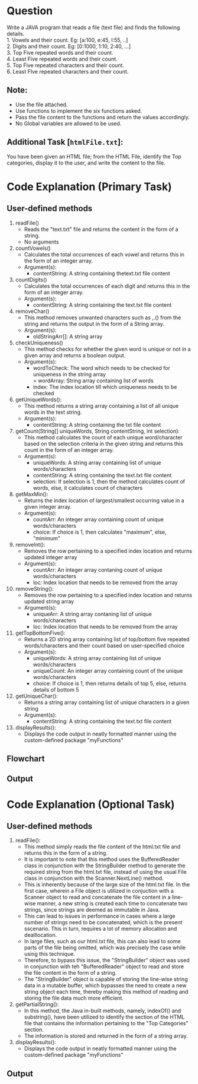 # Question  
Write a JAVA program that reads a file (text file) and finds the following details.  
    1. Vowels and their count. Eg: [a:100, e:45, I:55, ..]  
    2. Digits and their count. Eg: [0:1000, 1:10, 2:40, ...]  
    3. Top Five repeated words and their count.  
    4. Least Five repeated words and their count.  
    5. Top Five repeated characters and their count.  
    6. Least FIve repeated characters and their count.  
    
## Note:  
- Use the file attached.  
- Use functions to implement the six functions asked.  
- Pass the file content to the functions and return the values accordingly.  
- No Global variables are allowed to be used.  

## Additional Task [`htmlFile.txt`]:  
You have been given an HTML file; from the HTML File, identify the Top categories, display it to the user, and write the content to the file.  

# Code Explanation (Primary Task)    
## User-defined methods  
1. readFile()  
    - Reads the "text.txt" file and returns the content in the form of a string.   
    - No arguments  
2. countVowels()  
    - Calculates the total occurrences of each vowel and returns this in the form of an integer array.  
    - Argument(s):
        - contentString: A string containing thetext.txt file content  
3. countDigits()  
    - Calculates the total occurrences of each digit and returns this in the form of an integer array.  
    - Argument(s):
        - contentString: A string containing the text.txt file content  
4. removeChar()  
    - This method removes unwanted characters such as ,.() from the string and returns the output in the form of a String array.  
    - Argument(s):
        - oldStringArr[]: A string array  
5. checkUniqueness()  
    - This method checks for whether the given word is unique or not in a given array and returns a boolean output.  
    - Argument(s):  
        - wordToCheck: The word which needs to be checked for uniqueness in the string array  
        = wordArray: String array containing list of words  
        - index: The index location till which uniqueness needs to be checked  
6. getUniqueWords():  
    - This method returns a string array containing a list of all unique words in the text string.  
    - Argument(s):  
        - contentString: A string containing the txt file content  
7. getCount(String[] uniqueWords, String contentString, int selection):  
    - This method calculates the count of each unique word/character based on the selection criteria in the given string and returns this count in the form of an integer array.  
    - Argument(s):  
        - uniqueWords: A string array containing list of unique words/characters  
        - contentString: A string containing the text.txt file content  
        - selection: If selection is 1, then the method calculates count of words, else, it calculates count of characters  
8. getMaxMin():  
    - Returns the index location of largest/smallest occurring value in a given integer array.  
    - Argument(s):  
        - countArr: An integer array containing count of unique words/characters  
        - choice: If choice is 1, then calculates "maximum", else, "minimum"  
9. removeInt():  
    - Removes the row pertaining to a specified index location and returns updated integer array  
    - Argument(s):  
        - countArr: An integer array contaning count of unique words/characters  
        - loc: Index location that needs to be removed from the array  
10. removeString():  
    - Removes the row pertaining to a specified index location and returns updated string array  
    - Argument(s):  
        - uniqueArr: A string array contaning list of unique words/characters  
        - loc: Index location that needs to be removed from the array  
11. getTopBottomFive():  
    - Returns a 2D string array containing list of top/bottom five repeated words/characters and their count based on user-specified choice  
    - Argument(s):  
        - uniqueWords: A string array containing list of unique words/characters  
        - uniqueCount: An integer array containing count of the unique words/characters   
        - choice: If choice is 1, then returns details of top 5, else, returns details of bottom 5  
12. getUniqueChar():  
    - Returns a string array containing list of unique characters in a given string  
    - Argument(s):  
        - contentString: A string containing the text.txt file content  
13. displayResults():  
    - Displays the code output in neatly formatted manner using the custom-defined package "myFunctions"  

## Flowchart  

## Output  

# Code Explanation (Optional Task)  
## User-defined methods  
1. readFile():  
    - This method simply reads the file content of the html.txt file and returns this in the form of a string.  
    - It is important to note that this method uses the BufferedReader class in conjunction with the StringBuilder method to generate the required string from the html.txt file, instead of using the usual File class in conjunction with the Scanner.NextLine() method.  
    - This is inherently because of the large size of the html.txt file. In the first case, wherein a File object is utilized in conjuction with a Scanner object to read and concatenate the file content in a line-wise manner, a new string is created each time to concatenate two strings, since strings are deemed as immutable in Java.  
    - This can lead to issues in performance in cases where a large number of strings need to be concatenated, which is the present sscenario. This in turn, requires a lot of memory allocation and dealllocation.  
    - In large files, such as our html.txt file, this can also lead to some parts of the file being omitted, which was precisely the case while using this technique.  
    - Therefore, to bypass this issue, the "StringBuilder" object was used in conjunction with teh "BufferedReader" object to read and store the file content in the form of a string.  
    - The "StringBuilder" object is capable of storing the line-wise string data in a mutable buffer, which bypasses the need to create a new string object each time, thereby making this method of reading and storing the file data much more efficient.  
2. getPartialString():  
    - In this method, the Java in-built methods, namely, indexOf() and substring(), have been utilized to identify the section of the HTML file that contains the information pertaining to the "Top Categories" section.  
    - The information is stored and returned in the form of a string array.  
3. displayResults():  
    - Displays the code output in neatly formatted manner using the custom-defined package "myFunctions"  

## Output  
